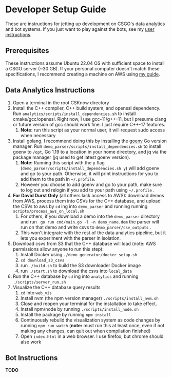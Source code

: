 # Developer Setup Guide
These are instructions for jetting up development on CSGO's data analytics and bot systems.
If you just want to play against the bots, see my
[user instructions](https://github.com/David-Durst/csknow/blob/master/docs/bot_user_instructions.md).

## Prerequisites
These instructions assume Ubuntu 22.04 OS with sufficient space to install a
CSGO server (~30 GB). If your personal computer doesn't match these
specifications, I recommend creating a machine on AWS using [my
guide](https://github.com/David-Durst/csknow/blob/master/docs/aws_machine_creation_guide.md).

## Data Analytics Instructions
1. Open a terminal in the root CSKnow directory
1. Install the C++ compiler, C++ build system, and openssl dependency. Run
   `analytics/scripts/install_dependencies.sh` to install cmake/gcc/openssl. Right now, I
   use gcc-11/g++-11, but I presume clang or future version of gcc should work
   fine. I just require C++-17 features.
   1. **Note:** run this script as your normal user, it will request sudo access when necessary
2. Install golang. I recommend doing this by installing the
   [goenv](https://github.com/Spacewalkio/Goenv) Go version manager. Run
   `demo_parser/scripts/install_dependencies.sh` to install goenv to `/opt`,
   Go 1.19 to a location in your home directory, and jq via the package manager
   (jq used to get latest goenv version).
    1. **Note:** Running this script with the y flag
       (`demo_parser/scripts/install_dependencies.sh y`) will add goenv and
       go to your path. Otherwise, it will print instructions for you to add
       them to the path in `~/.profile`.
    4. However you choose to add goenv and go to your path, make sure to log out
       and relogin if you add to your path using `~/.profile` .
3. **For David Durst Only** (all others lack access to AWS): download demos from
   AWS, process them into CSVs for the C++ database, and upload the CSVs to aws
   by `cd` ing into `demo_parser` and running running
   `scripts/process_aws_on_local.sh`
    1. For others, if you download a demo into the `demo_parser` directory and
       run ` go run cmd/main.go -l -n demo_name.dem` the parser will run on that
       demo and write csvs to `demo_parser/csv_outputs` .
    2. This won't integrate with the rest of the data analytics pipeline, but it
       lets you experiment with the parser in isolation.
4. Download csvs from S3 that the C++ database will load (note: AWS
   permissions allow anyone to run this step):
    1. Install Docker using `./demo_generator/docker_setup.sh`
    1. `cd download_s3_csvs`
    2. run `./build.sh` to build the S3 downloader Docker image
    3. run `./start.sh` to download the csvs into `local_data`
5. Run the C++ database by `cd` ing into `analytics` and running `./scripts/server_run.sh`
6. Visualize the C++ database query results
    1. `cd` into `web_vis`
    2. Install nvm (the npm version manager) `./scripts/install_nvm.sh`
    2. Close and reopen your terminal for the installation to take effect.
    3. Install npm/node by running `./scripts/install_node.sh` 
    4. Install the package by running `npm install`
    5. Continuously rebuild the visualization system as code changes by running
       `npm run watch` (**note:** must run this at least once, even if not making
       any changes, can quit out when compilation finished)
    6. Open `index.html` in a web browser. I use firefox, but chrome should also work

## Bot Instructions
**TODO**
